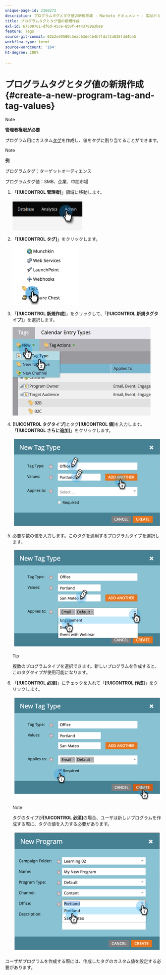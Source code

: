 ```yaml
---
unique-page-id: 2360272
description: プログラムタグとタグ値の新規作成 - Marketo ドキュメント - 製品ドキュメント
title: プログラムタグとタグ値の新規作成
exl-id: 67300761-df6d-45ce-850f-4443789a3be9
feature: Tags
source-git-commit: 02b2e39580c5eac63de4b4b7fdaf2a835fdd4ba5
workflow-type: tm+mt
source-wordcount: '164'
ht-degree: 100%

---
```


# プログラムタグとタグ値の新規作成 {#create-a-new-program-tag-and-tag-values}

>[!NOTE]
>
>**管理者権限が必要**

プログラム用にカスタム[タグ](/help/marketo/product-docs/core-marketo-concepts/programs/working-with-programs/understanding-tags.md)を作成し、値をタグに割り当てることができます。

>[!NOTE]
>
>**例**
>
>プログラムタグ：ターゲットオーディエンス
>
>プログラムタグ値：SMB、企業、中間市場

1. 「**[!UICONTROL 管理者]**」領域に移動します。

   ![](assets/create-a-new-program-tag-and-tag-values-1.png)

1. 「**[!UICONTROL タグ]**」をクリックします。

   ![](assets/create-a-new-program-tag-and-tag-values-2.png)

1. 「**[!UICONTROL 新規作成]**」をクリックして、「**[!UICONTROL 新規タグタイプ]**」を選択します。

   ![](assets/create-a-new-program-tag-and-tag-values-3.png)

1. **[!UICONTROL タグタイプ]**&#x200B;とタグ&#x200B;**[!UICONTROL 値]**&#x200B;を入力します。「**[!UICONTROL さらに追加]**」をクリックします。

   ![](assets/create-a-new-program-tag-and-tag-values-4.png)

1. 必要な数の値を入力します。このタグを適用するプログラムタイプを選択します。

   ![](assets/create-a-new-program-tag-and-tag-values-5.png)

   >[!TIP]
   >
   >複数のプログラムタイプを選択できます。新しいプログラムを作成すると、このタグタイプが使用可能になります。

1. 「**[!UICONTROL 必須]**」にチェックを入れて「**[!UICONTROL 作成]**」をクリックします。

   ![](assets/create-a-new-program-tag-and-tag-values-6.png)

   >[!NOTE]
   >
   >タグのタイプが&#x200B;**[!UICONTROL 必須]**&#x200B;の場合、ユーザは新しいプログラムを作成する際に、タグの値を入力する必要があります。

   ![](assets/create-a-new-program-tag-and-tag-values-7.png)

ユーザがプログラムを作成する際には、作成したタグのカスタム値を設定する必要があります。
